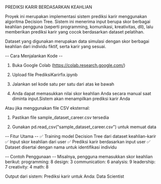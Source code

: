 PREDIKSI KARIR BERDASARKAN KEAHLIAN

Proyek ini merupakan implementasi sistem prediksi karir menggunakan algoritma Decision Tree. Sistem ini menerima input berupa skor berbagai keahlian pengguna (seperti programming, komunikasi, kreativitas, dll), lalu memberikan prediksi karir yang cocok berdasarkan dataset pelatihan.

Dataset yang digunakan merupakan data simulasi dengan skor berbagai keahlian dari individu fiktif, serta karir yang sesuai.

-- Cara Menjalankan Kode --
1. Buka Google Colab (https://colab.research.google.com/)

2. Upload file PrediksiKarirfix.ipynb

3. Jalankan sel kode satu per satu dari atas ke bawah

4. Anda dapat memasukkan nilai skor keahlian Anda secara manual saat diminta input.Sistem akan menampilkan prediksi karir Anda

Atau jika menggunakan file CSV eksternal:

1. Pastikan file sample_dataset_career.csv tersedia

2. Gunakan pd.read_csv("sample_dataset_career.csv") untuk memuat data

-- Fitur Utama --
✅ Training model Decision Tree dari dataset keahlian-karir
✅ Input skor keahlian dari user
✅ Prediksi karir berdasarkan input user
✅ Dataset disertai dengan nama untuk identifikasi individu

-- Contoh Penggunaan --
Misalnya, pengguna memasukkan skor keahlian berikut:
programming: 8
design: 3
communication: 6
analysis: 9
leadership: 7
creativity: 4
math: 8

Output dari sistem:
Prediksi karir untuk Anda: Data Scientist